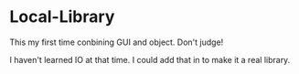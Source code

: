 # Local-Library
This my first time conbining GUI and object. 
Don't judge!

I haven't learned IO at that time.
I could add that in to make it a real library. 
